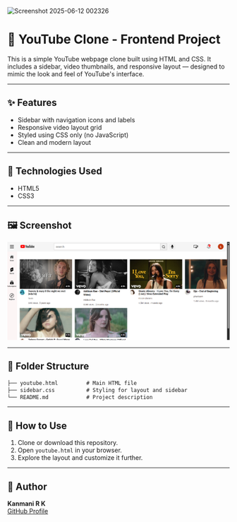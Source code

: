 ![Screenshot 2025-06-12 002326](https://github.com/user-attachments/assets/1b600aab-6182-4a19-938f-302a1641e8eb)
# 🎥 YouTube Clone - Frontend Project

This is a simple YouTube webpage clone built using HTML and CSS. It includes a sidebar, video thumbnails, and responsive layout — designed to mimic the look and feel of YouTube's interface.

---

## ✨ Features

- Sidebar with navigation icons and labels
- Responsive video layout grid
- Styled using CSS only (no JavaScript)
- Clean and modern layout

---

## 🧰 Technologies Used

- HTML5
- CSS3

---

## 🖼️ Screenshot

![YouTube Clone Preview](screenshot.png)

---

## 📂 Folder Structure

```
├── youtube.html         # Main HTML file  
├── sidebar.css          # Styling for layout and sidebar  
└── README.md            # Project description  
```

---

## 🚀 How to Use

1. Clone or download this repository.
2. Open `youtube.html` in your browser.
3. Explore the layout and customize it further.

---

## 👤 Author

**Kanmani R K**  
[GitHub Profile](https://github.com/kanmanirk)

